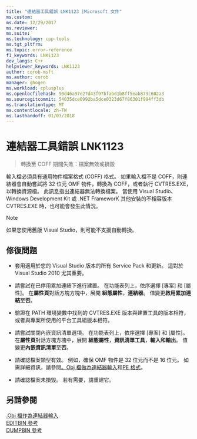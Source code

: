 ```yaml
---
title: "連結器工具錯誤 LNK1123 |Microsoft 文件"
ms.custom: 
ms.date: 12/29/2017
ms.reviewer: 
ms.suite: 
ms.technology: cpp-tools
ms.tgt_pltfrm: 
ms.topic: error-reference
f1_keywords: LNK1123
dev_langs: C++
helpviewer_keywords: LNK1123
author: corob-msft
ms.author: corob
manager: ghogen
ms.workload: cplusplus
ms.openlocfilehash: 90d46a97e27d43f97bfabd1b8ff5eab873c602a3
ms.sourcegitcommit: 54035dce0992ba5dce0323d67f86301f994ff3db
ms.translationtype: MT
ms.contentlocale: zh-TW
ms.lasthandoff: 01/03/2018
---
```

# <a name="linker-tools-error-lnk1123"></a>連結器工具錯誤 LNK1123

> 轉換至 COFF 期間失敗：檔案無效或損毀

輸入檔必須具有通用物件檔案格式 (COFF) 格式。 如果輸入檔不是 COFF，則連結器會自動嘗試將 32 位元 OMF 物件，轉換為 COFF，或者執行 CVTRES.EXE，以轉換資源檔。 此訊息指出連結器無法轉換檔案。 當使用 Visual Studio、Windows Development Kit 或 .NET FrameworK 其他安裝的不相容版本 CVTRES.EXE 時，也可能會發生此情況。

> [!NOTE]
> 如果您使用舊版 Visual Studio，則可能不支援自動轉換。

## <a name="to-fix-the-problem"></a>修復問題

- 套用適用於您的 Visual Studio 版本的所有 Service Pack 和更新。 這對於 Visual Studio 2010 尤其重要。

- 請嘗試在已停用累加連結下進行建置。 在功能表列上，依序選擇 [專案] 和 [屬性]。 在**屬性頁**對話方塊方塊中，展開 **組態屬性**，**連結器**。 值變更**啟用累加連結**至**否**。

- 驗證在 PATH 環境變數中找到的 CVTRES.EXE 版本與建置工具的版本相符，或者與專案所使用的平台工具組版本相符。

- 請嘗試關閉內嵌資訊清單選項。 在功能表列上，依序選擇 [專案] 和 [屬性]。 在**屬性頁**對話方塊方塊中，展開 **組態屬性**，**資訊清單工具**，**輸入和輸出**。 值變更**內嵌資訊清單**至**否**。

- 請確認檔案類型有效。 例如，確保 OMF 物件是 32 位元而不是 16 位元。 如需詳細資訊，請參閱[。Obj 檔做為連結器輸入](../../build/reference/dot-obj-files-as-linker-input.md)和[PE 格式](https://msdn.microsoft.com/library/windows/desktop/ms680547)。

- 請確認檔案未損毀。 若有需要，請重建它。

## <a name="see-also"></a>另請參閱

[.Obj 檔作為連結器輸入](../../build/reference/dot-obj-files-as-linker-input.md)  
[EDITBIN 參考](../../build/reference/editbin-reference.md)  
[DUMPBIN 參考](../../build/reference/dumpbin-reference.md)  
